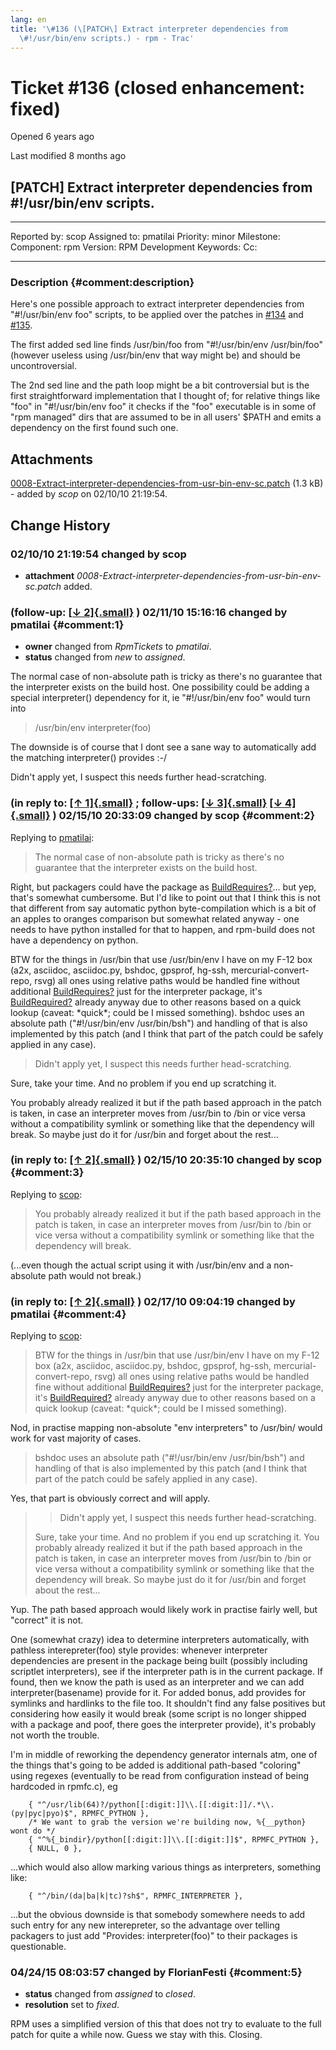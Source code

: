 ```yaml
---
lang: en
title: '\#136 (\[PATCH\] Extract interpreter dependencies from
  \#!/usr/bin/env scripts.) - rpm - Trac'
---
```


Ticket \#136 (closed enhancement: fixed)
========================================

Opened 6 years ago

Last modified 8 months ago

\[PATCH\] Extract interpreter dependencies from \#!/usr/bin/env scripts.
------------------------------------------------------------------------

  -------------- ------- -------------- -----------------
  Reported by:   scop    Assigned to:   pmatilai
  Priority:      minor   Milestone:     
  Component:     rpm     Version:       RPM Development
  Keywords:              Cc:            
                                        
  -------------- ------- -------------- -----------------

### Description {#comment:description}

Here\'s one possible approach to extract interpreter dependencies from
\"\#!/usr/bin/env foo\" scripts, to be applied over the patches in
[\#134](134 "[PATCH] Allow whitespace between #! and the interpreter. (closed)")
and
[\#135](135 "[PATCH] Emit dependencies only to interpreters with absolute paths. (closed)").

The first added sed line finds /usr/bin/foo from \"\#!/usr/bin/env
/usr/bin/foo\" (however useless using /usr/bin/env that way might be)
and should be uncontroversial.

The 2nd sed line and the path loop might be a bit controversial but is
the first straightforward implementation that I thought of; for relative
things like \"foo\" in \"\#!/usr/bin/env foo\" it checks if the \"foo\"
executable is in some of \"rpm managed\" dirs that are assumed to be in
all users\' \$PATH and emits a dependency on the first found such one.

Attachments
-----------

[0008-Extract-interpreter-dependencies-from-usr-bin-env-sc.patch](/attachment/ticket/136/0008-Extract-interpreter-dependencies-from-usr-bin-env-sc.patch "View attachment")
(1.3 kB) - added by *scop* on 02/10/10 21:19:54.

Change History
--------------

### 02/10/10 21:19:54 changed by scop

-   **attachment**
    *0008-Extract-interpreter-dependencies-from-usr-bin-env-sc.patch*
    added.

### (follow-up: [[↓ 2]{.small}](#comment:2) ) 02/11/10 15:16:16 changed by pmatilai {#comment:1}

-   **owner** changed from *RpmTickets* to *pmatilai*.
-   **status** changed from *new* to *assigned*.

The normal case of non-absolute path is tricky as there\'s no guarantee
that the interpreter exists on the build host. One possibility could be
adding a special interpreter() dependency for it, ie \"\#!/usr/bin/env
foo\" would turn into

> /usr/bin/env interpreter(foo)

The downside is of course that I dont see a sane way to automatically
add the matching interpreter() provides :-/

Didn\'t apply yet, I suspect this needs further head-scratching.

### (in reply to: [[↑ 1]{.small}](#comment:1) ; follow-ups: [[↓ 3]{.small}](#comment:3) [[↓ 4]{.small}](#comment:4) ) 02/15/10 20:33:09 changed by scop {#comment:2}

Replying to [pmatilai](136#comment:1 "Comment 1 for ticket:136"):

> The normal case of non-absolute path is tricky as there\'s no
> guarantee that the interpreter exists on the build host.

Right, but packagers could have the package as
[BuildRequires?](/BuildRequires)\... but yep, that\'s somewhat
cumbersome. But I\'d like to point out that I think this is not that
different from say automatic python byte-compilation which is a bit of
an apples to oranges comparison but somewhat related anyway - one needs
to have python installed for that to happen, and rpm-build does not have
a dependency on python.

BTW for the things in /usr/bin that use /usr/bin/env I have on my F-12
box (a2x, asciidoc, asciidoc.py, bshdoc, gpsprof, hg-ssh,
mercurial-convert-repo, rsvg) all ones using relative paths would be
handled fine without additional [BuildRequires?](/BuildRequires) just
for the interpreter package, it\'s [BuildRequired?](/BuildRequired)
already anyway due to other reasons based on a quick lookup (caveat:
\*quick\*; could be I missed something). bshdoc uses an absolute path
(\"\#!/usr/bin/env /usr/bin/bsh\") and handling of that is also
implemented by this patch (and I think that part of the patch could be
safely applied in any case).

> Didn\'t apply yet, I suspect this needs further head-scratching.

Sure, take your time. And no problem if you end up scratching it.

You probably already realized it but if the path based approach in the
patch is taken, in case an interpreter moves from /usr/bin to /bin or
vice versa without a compatibility symlink or something like that the
dependency will break. So maybe just do it for /usr/bin and forget about
the rest\...

### (in reply to: [[↑ 2]{.small}](#comment:2) ) 02/15/10 20:35:10 changed by scop {#comment:3}

Replying to [scop](136#comment:2 "Comment 2 for ticket:136"):

> You probably already realized it but if the path based approach in the
> patch is taken, in case an interpreter moves from /usr/bin to /bin or
> vice versa without a compatibility symlink or something like that the
> dependency will break.

(\...even though the actual script using it with /usr/bin/env and a
non-absolute path would not break.)

### (in reply to: [[↑ 2]{.small}](#comment:2) ) 02/17/10 09:04:19 changed by pmatilai {#comment:4}

Replying to [scop](136#comment:2 "Comment 2 for ticket:136"):

> BTW for the things in /usr/bin that use /usr/bin/env I have on my F-12
> box (a2x, asciidoc, asciidoc.py, bshdoc, gpsprof, hg-ssh,
> mercurial-convert-repo, rsvg) all ones using relative paths would be
> handled fine without additional [BuildRequires?](/BuildRequires) just
> for the interpreter package, it\'s [BuildRequired?](/BuildRequired)
> already anyway due to other reasons based on a quick lookup (caveat:
> \*quick\*; could be I missed something).

Nod, in practise mapping non-absolute \"env interpreters\" to /usr/bin/
would work for vast majority of cases.

> bshdoc uses an absolute path (\"\#!/usr/bin/env /usr/bin/bsh\") and
> handling of that is also implemented by this patch (and I think that
> part of the patch could be safely applied in any case).

Yes, that part is obviously correct and will apply.

> > Didn\'t apply yet, I suspect this needs further head-scratching.
>
> Sure, take your time. And no problem if you end up scratching it. You
> probably already realized it but if the path based approach in the
> patch is taken, in case an interpreter moves from /usr/bin to /bin or
> vice versa without a compatibility symlink or something like that the
> dependency will break. So maybe just do it for /usr/bin and forget
> about the rest\...

Yup. The path based approach would likely work in practise fairly well,
but \"correct\" it is not.

One (somewhat crazy) idea to determine interpreters automatically, with
pathless interepreter(foo) style provides: whenever interpreter
dependencies are present in the package being built (possibly including
scriptlet interpreters), see if the interpreter path is in the current
package. If found, then we know the path is used as an interpreter and
we can add interpreter(basename) provide for it. For added bonus, add
provides for symlinks and hardlinks to the file too. It shouldn\'t find
any false positives but considering how easily it would break (some
script is no longer shipped with a package and poof, there goes the
interpreter provide), it\'s probably not worth the trouble.

I\'m in middle of reworking the dependency generator internals atm, one
of the things that\'s going to be added is additional path-based
\"coloring\" using regexes (eventually to be read from configuration
instead of being hardcoded in rpmfc.c), eg

        { "^/usr/lib(64)?/python[[:digit:]]\\.[[:digit:]]/.*\\.(py|pyc|pyo)$", RPMFC_PYTHON },
        /* We want to grab the version we're building now, %{__python} wont do */
        { "^%{_bindir}/python[[:digit:]]\\.[[:digit:]]$", RPMFC_PYTHON },
        { NULL, 0 },

\...which would also allow marking various things as interpreters,
something like:

        { "^/bin/(da|ba|k|tc)?sh$", RPMFC_INTERPRETER },

\...but the obvious downside is that somebody somewhere needs to add
such entry for any new interepreter, so the advantage over telling
packagers to just add \"Provides: interpreter(foo)\" to their packages
is questionable.

### 04/24/15 08:03:57 changed by FlorianFesti {#comment:5}

-   **status** changed from *assigned* to *closed*.
-   **resolution** set to *fixed*.

RPM uses a simplified version of this that does not try to evaluate to
the full patch for quite a while now. Guess we stay with this. Closing.
